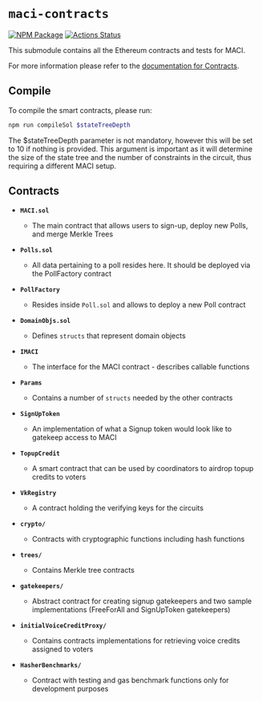 # `maci-contracts`

[![NPM Package][contracts-npm-badge]][contracts-npm-link]
[![Actions Status][contracts-actions-badge]][contracts-actions-link]

This submodule contains all the Ethereum contracts and tests for MACI.

For more information please refer to the [documentation for Contracts](http://privacy-scaling-explorations.github.io/maci/contracts.html).

## Compile

To compile the smart contracts, please run:

```bash
npm run compileSol $stateTreeDepth
```

The $stateTreeDepth parameter is not mandatory, however this will be set to 10 if nothing is provided. This argument is important as it will determine the size of the state tree and the number of constraints in the circuit, thus requiring a different MACI setup.

## Contracts

- **`MACI.sol`**

  - The main contract that allows users to sign-up, deploy new Polls, and merge Merkle Trees

- **`Polls.sol`**

  - All data pertaining to a poll resides here. It should be deployed via the PollFactory contract

- **`PollFactory`**

  - Resides inside `Poll.sol` and allows to deploy a new Poll contract

- **`DomainObjs.sol`**

  - Defines `structs` that represent domain objects

- **`IMACI`**

  - The interface for the MACI contract - describes callable functions

- **`Params`**

  - Contains a number of `structs` needed by the other contracts

- **`SignUpToken`**

  - An implementation of what a Signup token would look like to gatekeep access to MACI

- **`TopupCredit`**

  - A smart contract that can be used by coordinators to airdrop topup credits to voters

- **`VkRegistry`**

  - A contract holding the verifying keys for the circuits

- **`crypto/`**

  - Contracts with cryptographic functions including hash functions

- **`trees/`**

  - Contains Merkle tree contracts

- **`gatekeepers/`**

  - Abstract contract for creating signup gatekeepers and two sample implementations (FreeForAll and SignUpToken gatekeepers)

- **`initialVoiceCreditProxy/`**

  - Contains contracts implementations for retrieving voice credits assigned to voters

- **`HasherBenchmarks/`**
  - Contract with testing and gas benchmark functions only for development purposes

[contracts-npm-badge]: https://img.shields.io/npm/v/maci-contracts.svg
[contracts-npm-link]: https://www.npmjs.com/package/maci-contracts
[contracts-actions-badge]: https://github.com/privacy-scaling-explorations/maci/actions/workflows/contracts-build.yml/badge.svg
[contracts-actions-link]: https://github.com/privacy-scaling-explorations/maci/actions?query=workflow%3Acontracts
